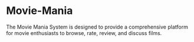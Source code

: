 # Movie-Mania
The Movie Mania System is designed to provide a comprehensive platform for movie enthusiasts to browse, rate, review, and discuss films.
